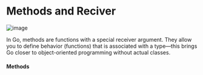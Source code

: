 # Methods and Reciver

![image](https://www.21kschool.com/in/wp-content/uploads/sites/4/2024/09/Learning-Methods.png)


In Go, methods are functions with a special receiver argument. They allow you to define behavior (functions) that is associated with a type—this brings Go closer to object-oriented programming without actual classes.

#### Methods

